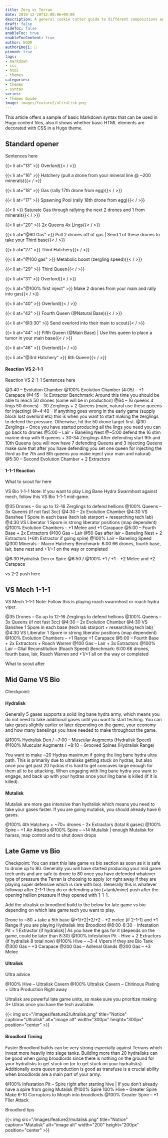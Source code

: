 ```yaml
---
title: Zerg vs Terran
date: 2019-12-20T12:00:06+09:00
description: A general cookie cutter guide to different compositions againts Terran
draft: false
hideToc: false
enableToc: true
enableTocContent: true
author: EGOR
authorEmoji: 🤖
pinned: true
tags:
- markdown
- css
- html
- themes
categories:
- themes
- syntax
series:
- Themes Guide
image: images/feature2/ultralisk.png
---
```


This article offers a sample of basic Markdown syntax that can be used in Hugo content files, also it shows whether basic HTML elements are decorated with CSS in a Hugo theme.
<!--more-->

## Standard opener

Sentences here

{{< li at="13" >}} Overlord{{< / >}}

{{< li at="16" >}} Hatchery (pull a drone from your mineral line @ ~200 minerals){{< / >}}

{{< li at="18" >}} Gas (rally 17th drone from egg){{< / >}}

{{< li at="17" >}} Spawning Pool (rally 18th drone from egg){{< / >}}

{{< li >}} Saturate Gas through rallying the next 2 drones and 1 from minerals{{< / >}}

{{< li at="20" >}} 2x Queens 4x Lings{{< / >}}

{{< li at="@60 Gas" >}} Pull 2 drones off of gas | Send 1 of these drones to take your Third base{{< / >}}

{{< li at="27" >}} Third Hatchery{{< / >}}

{{< li at="@100 gas" >}} Metabolic boost (zergling speed){{< / >}}

{{< li at="29" >}} Third Queen{{< / >}}

{{< li at="31" >}} Overlord{{< / >}}

{{< li at="@100% first inject" >}} Make 2 drones from your main and rally into gas{{< / >}}

{{< li at="40" >}} Overlord{{< / >}}

{{< li at="42" >}} Fourth Queen (@Natural Base){{< / >}}

{{< li at="@3:30" >}} Send overlord into their main to scout{{< / >}}

{{< li at="44" >}} Fifth Queen (@Main Base) | Use this queen to place a tumor in your main base{{< / >}}

{{< li at="46" >}} Overlord{{< / >}}

{{< li at="@3rd Hatchery" >}} 6th Queen{{< / >}}


#### Reaction VS 2-1-1

Reaction VS 2-1-1
Sentences here

@3:40 – Evolution Chamber
@100% Evolution Chamber (4:05) – +1 Carapace
@4:15 – 1x Extractor
Benchmark: Around this time you should be able to reach 50 drones (some will be in production)
@64 – (6 queens 4 lings 50 drones) – 30 Zerglings + 2 Queens (main, natural use these queens for injecting)
@~4:40 – If anything goes wrong in the early game (supply block lost overlord etc) this is when you want to start making the zerglings to defend the pressure. Otherwise, hit the 50 drone target first.
@30 Zerglings – Once you have started producing all the lings you need you can go back to drones
@5:00 – Lair + Baneling Nest
@~5:00 defend the 16 stim marine drop with 6 queens + 30-34 Zerglings
After defending start 9th and 10th Queens (you will now have 7 defending Queens and 3 injecting Queens make sure that after you have defending you set one queen for injecting the third as the 7th and 8th queens you make inject your main and natural)
@5:30 – Second Evolution Chamber + 2 Extractors

#### 1-1-1 Reaction

What to scout for here


VS Bio 1-1-1
Note: If you want to play Ling Bane Hydra Swarmhost against mech, follow this VS Bio 1-1-1 mid-game.

@35 Drones – Go up to 12-16 Zerglings to defend hellions
@100% Queens – 3x Queens (if not fast 3cc)
@4:30 – 2x Evolution Chamber
@4:30 VS Banshee 1 Spore in each base (tech lab starport + researching tech lab)
@4:30 VS Liberator 1 Spore in strong liberator positions (map dependent)
@100% Evolution Chambers – +1 Melee and +1 Carapace
@5:00 – Fourth Base + 2x Extractors
@100 Gas – Lair
@50 Gas after lair – Baneling Nest + 2 Extractors (+6th Extractor if going spire)
@100% Lair – Baneling Speed
@300 Minerals – Macro Hatchery
Benchmark: 6:00 66 drones, fourth base, lair, bane nest and +1/+1 on the way or completed

@6:30 Hydralisk Den or Spire
@6:50 / @100% +1 / +1 – +2 Melee and +2 Carapace

vs 2-2 push here

## VS Mech 1-1-1

VS Mech 1-1-1
Note: Follow this is playing roach swarmhost or roach hydra viper.

@35 Drones – Go up to 12-16 Zerglings to defend hellions
@100% Queens – 3x Queens (if not fast 3cc)
@4:30 – 2x Evolution Chamber
@4:30 VS Banshee 1 Spore in each base (tech lab starport + researching tech lab)
@4:30 VS Liberator 1 Spore in strong liberator positions (map dependent)
@100% Evolution Chambers – +1 Range +1 Carapace
@5:00 – Fourth Base + 2x Extractors + Roach Warren
@100 Gas – Lair + 3x Extractors
@100% Lair – Glial Reconstitution (Roach Speed)
Benchmark: 6:00 66 drones, fourth base, lair, Roach Warren and +1/+1 all on the way or completed

What to scout after

## Mid Game VS Bio

Checkpoint: 



#### Hydralisk
Generally 5 gases supports a solid ling bane hydra army, which means you do not need to take additional gases until you want to start teching. You can take gases slightly earlier or later depending on the game, your economy and how many banelings you have needed to make throughout the game.

@100% Hydralisk Den / ~7:00 – Muscular Augments (Hydralisk Speed)
@100% Muscular Augments / ~8:10 – Grooved Spines (Hydralisk Range)

You want to make ~20 Hydras maximum if going the ling bane hydra ultra path. This is primarily due to ultralisks getting stuck on hydras, but also once you get past 20 hydras it is hard to get concaves large enough for them all to be attacking. When engaging with ling bane hydra you want to engage, and back up with your hydras once your ling bane is killed (if it is killed).

#### Mutalisk
Mutalisk are more gas intensive than hydralisk which means you need to take your gases faster. If you are going mutalisk, you should already have 6 gases.

@100% 4th Hatchery + ~70+ drones – 2x Extractors (total 8 gases)
@100% Spire – +1 Air Attacks
@100% Spire – ~14 Mutalisk | enough Mutalisk for harass, map control and to shut down drops

## Late Game vs Bio

Checkpoint: You can start this late game vs bio section as soon as it is safe to drone up to 80. Generally you will have started producing your mid game tech units and are safe to drone to 80 once you have defended whatever type of pressure the Terran is choosing to apply (or right away if they are playing super defensive which is rare with bio). Generally this is whatever followup after 2-1-1 they do or defending a bio (+tank/mine) push after the opening hellion pressure if they opened with 1-1-1.

Add the ultralisk or broodlord build to the below for late game vs bio depending on which late game tech you want to play.

Drone to ~80 + take a 5th base
@+1/+2|+2/+2 – +2 melee (if 2-1-1) and +1 Range if you are playing Hydralisk into Broodlord
@8:00-8:30 – Infestation Pit + 1 Extractor (if hydralisk)| As you have the gas for it (depends on the game, could be later than 8:30)
@100% Infestation Pit – Hive + 2 Extractors (if hydralisk 8 total now)
@100% Hive – ~3-4 Vipers if they are Bio Tank
@300 Gas – +3 Carapace
@200 Gas – Adrenal Glands
@200 Gas – +3 Melee

#### Ultralisk
Ultra advice

@100% Hive – Ultralisk Cavern
@100% Ultralisk Cavern – Chitinous Plating + Ultra Production Right away

Ultralisk are powerful late game units, so make sure you prioritize making 3+ Ultras once you have the tech available.

{{< img src="/images/feature2/ultralisk.png" title="Notice" caption="Ultralisk" alt="image alt" width="300px" height="300px" position="center" >}}

#### Broodlord Timing
Faster Broodlord builds can be very strong especially against Terrans which invest more heavily into siege tanks. Building more than 20 hydralisks can be good when going broodlords since there is nothing on the ground for your hydralisks to get stuck on (or to get stuck on your hydralisks). Additionally extra queen production is good as transfuse is a crucial ability when broodlords are a main part of your army.

@100% Infestation Pit – Spire right after starting hive | If you don’t already have a spire from going Mutalisk
@100% Spire 100% Hive – Greater Spire
Make 6-10 Corruptors to Morph into broodlords
@100% Greater Spire – +1 Flier Attack

Broodlord tips

{{< img src="/images/feature2/mutalisk.png" title="Notice" caption="Mutalisk" alt="image alt" width="200" height="200px" position="center" >}}


